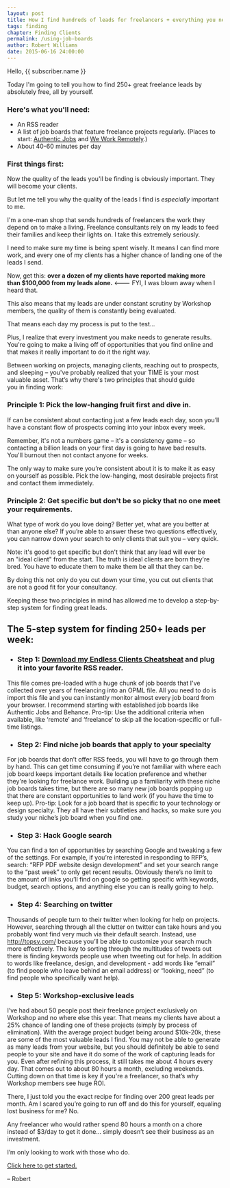 ```yaml
---
layout: post
title: How I find hundreds of leads for freelancers + everything you need
tags: finding
chapter: Finding Clients
permalink: /using-job-boards
author: Robert Williams
date: 2015-06-16 24:00:00
---
```


Hello, {{ subscriber.name }}

Today I'm going to tell you how to find 250+ great freelance leads by absolutely free, all by yourself.

### Here's what you'll need:

- An RSS reader
- A list of job boards that feature freelance projects regularly. (Places to start: [Authentic Jobs](http://authenticjobs.com) and [We Work Remotely](http://weworkremotely.com).)
- About 40-60 minutes per day

### First things first:

Now the quality of the leads you'll be finding is obviously important. They will become your clients. 


But let me tell you why the quality of the leads I find is *especially* important to me. 


I'm a one-man shop that sends hundreds of freelancers the work they depend on to make a living. Freelance consultants rely on my leads to feed their families and keep their lights on. I take this extremely seriously. 

I need to make sure my time is being spent wisely. It means I can find more work, and every one of my clients has a higher chance of landing one of the leads I send.

Now, get this: **over a dozen of my clients have reported making more than $100,000 from my leads alone.** <--- FYI, I was blown away when I heard that. 

This also means that my leads are under constant scrutiny by Workshop members, the quality of them is constantly being evaluated. 

That means each day my process is put to the test...

Plus, I realize that every investment you make needs to generate results. You're going to make a living off of opportunities that you find online and that makes it really important to do it the right way.

Between working on projects, managing clients, reaching out to prospects, and sleeping – you've probably realized that your TIME is your most valuable asset. That’s why there's two principles that should guide you in finding work: 

### Principle 1: Pick the low-hanging fruit first and dive in.
If can be consistent about contacting just a few leads each day, soon you’ll have a constant flow of prospects coming into your inbox every week. 

Remember, it's not a numbers game – it's a consistency game – so contacting a billion leads on your first day is going to have bad results. You'll burnout then not contact anyone for weeks. 

The only way to make sure you’re consistent about it is to make it as easy on yourself as possible. Pick the low-hanging, most desirable projects first and contact them immediately. 

### Principle 2: Get specific but don't be so picky that no one meet your requirements.
What type of work do you love doing? Better yet, what are you better at than anyone else? If you’re able to answer these two questions effectively, you can narrow down your search to only clients that suit you – very quick.

Note: it's good to get specific but don't think that any lead will ever be an "ideal client" from the start. The truth is ideal clients are born they're bred. You have to educate them to make them be all that they can be.   

By doing this not only do you cut down your time, you cut out clients that are not a good fit for your consultancy.

Keeping these two principles in mind has allowed me to develop a step-by-step system for finding great leads.


## The 5-step system for finding 250+ leads per week:

- ### Step 1: [Download my Endless Clients Cheatsheat](https://gumroad.com/l/instant-leads) and plug it into your favorite RSS reader.
This file comes pre-loaded with a huge chunk of job boards that I've collected over years of freelancing into an OPML file. All you need to do is import this file and you can instantly monitor almost every job board from your browser. I recommend starting with established job boards like Authentic Jobs and Behance.
Pro-tip: Use the additional criteria when available, like ‘remote’ and ‘freelance’ to skip all the location-specific or full-time listings. 

- ### Step 2: Find niche job boards that apply to your specialty
For job boards that don’t offer RSS feeds, you will have to go through them by hand. This can get time consuming if you’re not familiar with where each job board keeps important details like location preference and whether they're looking for freelance work. Building up a familiarity with these niche job boards takes time, but there are so many new job boards popping up that there are constant opportunities to land work (if you have the time to keep up).
Pro-tip: Look for a job board that is specific to your technology or design specialty. They all have their subtleties and hacks, so make sure you study your niche’s job board when you find one.

- ### Step 3: Hack Google search
You can find a ton of opportunities by searching Google and tweaking a few of the settings. For example, if you’re interested in responding to RFP’s, search: “RFP PDF website design development” and set your search range to the “past week” to only get recent results. Obviously there’s no limit to the amount of links you’ll find on google so getting specific with keywords, budget, search options, and anything else you can is really going to help.

- ### Step 4: Searching on twitter
Thousands of people turn to their twitter when looking for help on projects. However, searching through all the clutter on twitter can take hours and you probably wont find very much via their default search. Instead, use http://topsy.com/ because you’ll be able to customize your search much more effectively. The key to sorting through the multitudes of tweets out there is finding keywords people use when tweeting out for help. In addition to words like freelance, design, and development - add words like “email” (to find people who leave behind an email address) or “looking, need” (to find people who specifically want help).

- ### Step 5: Workshop-exclusive leads
I’ve had about 50 people post their freelance project exclusively on Workshop and no where else this year. That means my clients have about a 25% chance of landing one of these projects (simply by process of elimination). With the average project budget being around $10k-20k, these are some of the most valuable leads I find. You may not be able to generate as many leads from your website, but you should definitely be able to send people to your site and have it do some of the work of capturing leads for you.
Even after refining this process, it still takes me about 4 hours every day. That comes out to about 80 hours a month, excluding weekends. Cutting down on that time is key if you're a freelancer, so that’s why Workshop members see huge ROI.

There, I just told you the exact recipe for finding over 200 great leads per month. Am I scared you’re going to run off and do this for yourself, equaling lost business for me? No.

Any freelancer who would rather spend 80 hours a month on a chore instead of $3/day to get it done... simply doesn’t see their business as an investment. 

I’m only looking to work with those who do. 

[Click here to get started.](/)

– Robert